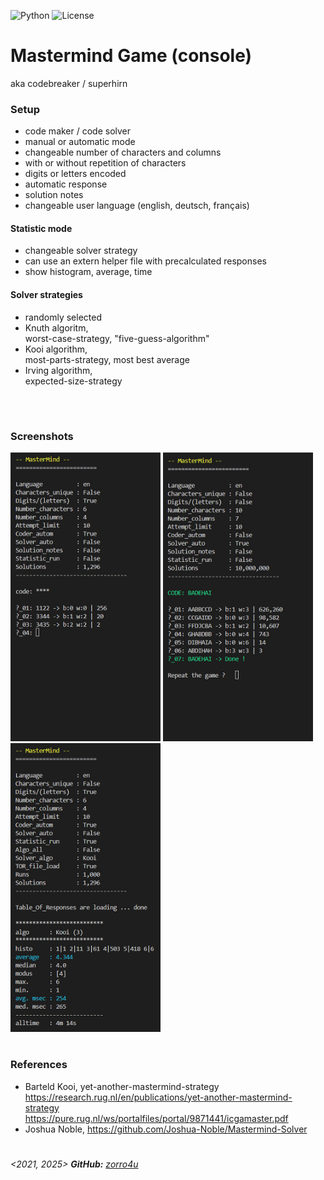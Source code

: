 ![Python](https://img.shields.io/badge/python-3.13.2-brightgreen)
![License](https://img.shields.io/badge/license-MIT-yellow)

# Mastermind Game (console)

aka codebreaker / superhirn

### Setup
- code maker / code solver
- manual or automatic mode
- changeable number of characters and columns
- with or without repetition of characters
- digits or letters encoded
- automatic response
- solution notes
- changeable user language (english, deutsch, français)

#### Statistic mode
- changeable solver strategy
- can use an extern helper file with precalculated responses
- show histogram, average, time

#### Solver strategies
- randomly selected
- Knuth algoritm, <br>worst-case-strategy, "five-guess-algorithm"
- Kooi algorithm, <br>most-parts-strategy, most best average
- Irving algorithm, <br>expected-size-strategy
 <br>

#
### Screenshots
<img width="240" alt="mastermind_digits" src="/screenshots/mami_digits.png">
<img width="240" alt="mastermind_letters" src="/screenshots/mami_letters.png">
<img width="240" alt="mastermind_statistic" src="/screenshots/mami_stats.png">

#
### References
- Barteld Kooi, yet-another-mastermind-strategy <br>
  https://research.rug.nl/en/publications/yet-another-mastermind-strategy <br>
  https://pure.rug.nl/ws/portalfiles/portal/9871441/icgamaster.pdf
- Joshua Noble, https://github.com/Joshua-Noble/Mastermind-Solver

#
*<2021, 2025> **GitHub:** [zorro4u](https://github.com/zorro4u)*
